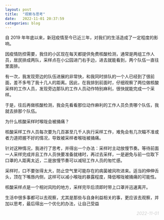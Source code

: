 ```yaml
---
layout: post
title:  "观察与思考"
date:   2022-11-01 20:37:59
categories: blog
---
```


自 2019 年年底以来，新冠疫情至今已近三年，对我们的生活造成了一定程度的影响。

因疫情防控需要，我住的小区现在每天都提供免费核酸检测，通常是两组工作人员，居民排成两队，采样点在小公园进门右手边，进去就能看到，两个队伍一直往里面排。

有一次，我发现旁边的队伍进展的非常快，和我同时排队的一个人已经到了很前面，差不多甩了我十几人的距离。因此，在我排到前面时，仔细观察了两位做核酸采样的工作人员，发现旁边那队的工作人员动作特别麻利，很快就能完成一个采样。

于是，往后再做核酸检测，我会先看看那位动作麻利的工作人员负责哪个队伍，我就去排那个队伍。

为什么核酸采样时喉咙会被捅痛？

核酸采样工作人员每次要为几百甚至几千人执行采样工作，难免会有几次瞄不准或者力道把握不好的情况，导致被采样者喉咙被捅痛。

针对这种情况，我进行了思考，并得出一个办法：采样时主动放慢节奏。等待前面一人采样完成并且工作人员快要准备就绪时，再过去采样，一是避免与前一位取下口罩的人距离太近，二是放慢节奏可以减轻工作人员的匆忙感。

采样时，口不要张得太大，防止空气里可能存在的病菌被风吹进来。适当的伸伸舌头，顶在下嘴唇内侧，这样可以减小喉咙的暴露程度，降低喉咙被捅痛的可能性。

核酸采样点是一个相对风险的地方，采样完毕后须即时带上口罩并迅速离开。

生活中很多事都可以去观察，尤其是那些与自身利益相关的事，更应该去观察，并加以思考，最后得出一个优化的办法，让自己受益

<p align="right" style="color:#ccc; font-style:italic;">2022-11-01</p>